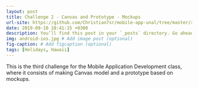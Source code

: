 ```yaml
---
layout: post
title: Challenge 2 - Canvas and Prototype - Mockups
url-site: https://github.com/Christian7sr/mobile-app-unal/tree/master/reto%202
date: 2019-09-10 10:41:15 +0300
description: You’ll find this post in your `_posts` directory. Go ahead and edit it and re-build the site to see your changes. # Add post description (optional)
img: android-ios.jpg # Add image post (optional)
fig-caption: # Add figcaption (optional)
tags: [Holidays, Hawaii]
---
```

This is the third challenge for the Mobile Application Development class, where it consists of making Canvas model and a prototype based on mockups.